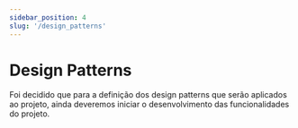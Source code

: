 ```yaml
---
sidebar_position: 4
slug: '/design_patterns'
---
```


# Design Patterns

Foi decidido que para a definição dos design patterns que serão aplicados ao projeto, ainda deveremos iniciar o desenvolvimento das funcionalidades do projeto.


